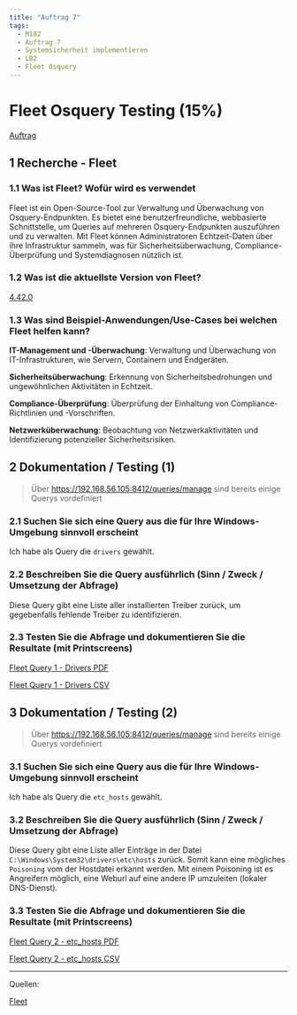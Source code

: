 ```yaml
---
title: "Auftrag 7"
tags:
  - M182
  - Auftrag 7
  - Systemsicherheit implementieren
  - LB2
  - Fleet Osquery
---
```


# Fleet Osquery Testing (15%)

[Auftrag](/data/m182/lb2/auftrag07.pdf)

## 1 Recherche - Fleet

### 1.1 Was ist Fleet? Wofür wird es verwendet

Fleet ist ein Open-Source-Tool zur Verwaltung und Überwachung von Osquery-Endpunkten. Es bietet eine benutzerfreundliche, webbasierte Schnittstelle, um Queries auf mehreren Osquery-Endpunkten auszuführen und zu verwalten. Mit Fleet können Administratoren Echtzeit-Daten über ihre Infrastruktur sammeln, was für Sicherheitsüberwachung, Compliance-Überprüfung und Systemdiagnosen nützlich ist.

### 1.2 Was ist die aktuellste Version von Fleet?

[4.42.0](https://fleetdm.com/releases)

### 1.3 Was sind Beispiel-Anwendungen/Use-Cases bei welchen Fleet helfen kann?

**IT-Management und -Überwachung**: Verwaltung und Überwachung von IT-Infrastrukturen, wie Servern, Containern und Endgeräten.

**Sicherheitsüberwachung**: Erkennung von Sicherheitsbedrohungen und ungewöhnlichen Aktivitäten in Echtzeit.

**Compliance-Überprüfung**: Überprüfung der Einhaltung von Compliance-Richtlinien und -Vorschriften.

**Netzwerküberwachung**: Beobachtung von Netzwerkaktivitäten und Identifizierung potenzieller Sicherheitsrisiken.

## 2 Dokumentation / Testing (1)

> Über https://192.168.56.105:8412/queries/manage sind bereits einige Querys vordefiniert

### 2.1 Suchen Sie sich eine Query aus die für Ihre Windows-Umgebung sinnvoll erscheint

Ich habe als Query die `drivers` gewählt.

### 2.2 Beschreiben Sie die Query ausführlich (Sinn / Zweck / Umsetzung der Abfrage)

Diese Query gibt eine Liste aller installierten Treiber zurück, um gegebenfalls fehlende Treiber zu identifizieren.

### 2.3 Testen Sie die Abfrage und dokumentieren Sie die Resultate (mit Printscreens)

[Fleet Query 1 - Drivers PDF](/data/m182/lb2/Fleet_Query1.pdf)

[Fleet Query 1 - Drivers CSV](/data/m182/lb2/Fleet_Query1.csv)

## 3 Dokumentation / Testing (2)

> Über https://192.168.56.105:8412/queries/manage sind bereits einige Querys vordefiniert

### 3.1 Suchen Sie sich eine Query aus die für Ihre Windows-Umgebung sinnvoll erscheint

Ich habe als Query die `etc_hosts` gewählt.

### 3.2 Beschreiben Sie die Query ausführlich (Sinn / Zweck / Umsetzung der Abfrage)

Diese Query gibt eine Liste aller Einträge in der Datei `C:\Windows\System32\drivers\etc\hosts` zurück. Somit kann eine mögliches `Poisoning` vom der Hostdatei erkannt werden. Mit einem Poisoning ist es Angreifern möglich, eine Weburl auf eine andere IP umzuleiten (lokaler DNS-Dienst).

### 3.3 Testen Sie die Abfrage und dokumentieren Sie die Resultate (mit Printscreens)

[Fleet Query 2 - etc_hosts PDF](/data/m182/lb2/Fleet_Query2.pdf)

[Fleet Query 2 - etc_hosts CSV](/data/m182/lb2/Fleet_Query2.csv)

---

Quellen:

[Fleet](https://fleetdm.com/)
